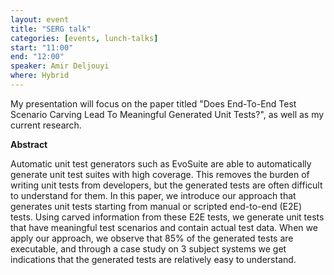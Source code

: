 ```yaml
---
layout: event
title: "SERG talk"
categories: [events, lunch-talks]
start: "11:00"
end: "12:00"
speaker: Amir Deljouyi
where: Hybrid
---
```


My presentation will focus on the paper titled "Does End-To-End Test Scenario Carving Lead To Meaningful Generated Unit Tests?", as well as my current research.

**Abstract**

Automatic unit test generators such as EvoSuite are able to automatically generate unit test suites with high coverage. This removes the burden of writing unit tests from developers, but the generated tests are often difficult to understand for them. 
In this paper, we introduce our approach that generates unit tests starting from manual or scripted end-to-end (E2E) tests. Using carved information from these E2E tests, we generate unit tests that have meaningful test scenarios and contain actual test data. 
When we apply our approach, we observe that 85% of the generated tests are executable, and through a case study on 3 subject systems we get indications that the generated tests are relatively easy to understand. 
